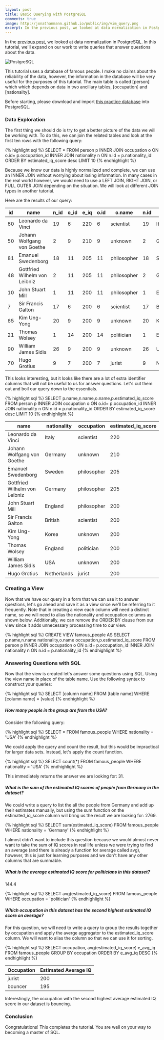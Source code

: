 ```yaml
---
layout: post
title: Basic Querying with PostgreSQL
comments: true
image: http://jonathanmann.github.io/public/img/vim_query.png
excerpt: In the previous post, we looked at data normalization in PostgreSQL. In this tutorial, we'll expand on our work to write queries that answer questions about the data. 
---
```


In the [previous post](http://jonathanmann.github.io/2015/10/23/sql-normalization-tutorial/), we looked at data normalization in PostgreSQL. In this tutorial, we'll expand on our work to write queries that answer questions about the data. 

![PostgreSQL](http://jonathanmann.github.io/public/img/vim_query.png)

This tutorial uses a database of famous people. I make no claims about the reliability of the data, however, the information in the database will be very useful for the purposes of this tutorial. The main table is called [person] which which depends on data in two ancillary tables, [occupation] and [nationality].

Before starting, please download and import [this practice database](https://github.com/jonathanmann/blog_examples/tree/master/PostgreSQL/famous_people/famous_people_wrangled.backup?raw=true) into PostgreSQL.

### Data Exploration

The first thing we should do is try to get a better picture of the data we will be working with. To do this, we can join the related tables and look at the first ten rows with the following query:

{% highlight sql %}
SELECT * FROM person p
INNER JOIN occupation o ON o.id= p.occupation_id
INNER JOIN nationality n ON n.id = p.nationality_id
ORDER BY estimated_iq_score desc
LIMIT 10
{% endhighlight %}

Because we know our data is highly normalized and complete, we can use an INNER JOIN without worrying about losing information. In many cases in the real world however, we would need to use a LEFT JOIN, RIGHT JOIN, or FULL OUTER JOIN depending on the situation. We will look at different JOIN types in another tutorial. 

Here are the results of our query:

<table>
  <thead>
    <tr>
      <th>id</th>
      <th>name</th>
      <th>n_id</th>
      <th>o_id</th>
      <th>e_iq</th>
      <th>o.id</th>
      <th>o.name</th>
      <th>n.id</th>
      <th>n.name</th>
    </tr>
  </thead>
  <tbody>
    <tr>
      <td>60</td>
      <td>Leonardo da Vinci</td>
      <td>19</td>
      <td>6</td>
      <td>220</td>
      <td>6</td>
      <td>scientist</td>
      <td>19</td>
      <td>Italy</td>
    </tr>
    <tr>
      <td>50</td>
      <td>Johann Wolfgang von Goethe</td>
      <td>2</td>
      <td>9</td>
      <td>210</td>
      <td>9</td>
      <td>unknown</td>
      <td>2</td>
      <td>Germany</td>
    </tr>
    <tr>
      <td>81</td>
      <td>Emanuel Swedenborg</td>
      <td>18</td>
      <td>11</td>
      <td>205</td>
      <td>11</td>
      <td>philosopher</td>
      <td>18</td>
      <td>Sweden</td>
    </tr>
    <tr>
      <td>48</td>
      <td>Gottfried Wilhelm von Leibniz</td>
      <td>2</td>
      <td>11</td>
      <td>205</td>
      <td>11</td>
      <td>philosopher</td>
      <td>2</td>
      <td>Germany</td>
    </tr>
    <tr>
      <td>10</td>
      <td>John Stuart Mill</td>
      <td>1</td>
      <td>11</td>
      <td>200</td>
      <td>11</td>
      <td>philosopher</td>
      <td>1</td>
      <td>England</td>
    </tr>
    <tr>
      <td>7</td>
      <td>Sir Francis Galton</td>
      <td>17</td>
      <td>6</td>
      <td>200</td>
      <td>6</td>
      <td>scientist</td>
      <td>17</td>
      <td>British</td>
    </tr>
    <tr>
      <td>65</td>
      <td>Kim Ung-Yong</td>
      <td>20</td>
      <td>9</td>
      <td>200</td>
      <td>9</td>
      <td>unknown</td>
      <td>20</td>
      <td>Korea</td>
    </tr>
    <tr>
      <td>21</td>
      <td>Thomas Wolsey</td>
      <td>1</td>
      <td>14</td>
      <td>200</td>
      <td>14</td>
      <td>politician</td>
      <td>1</td>
      <td>England</td>
    </tr>
    <tr>
      <td>90</td>
      <td>William James Sidis</td>
      <td>26</td>
      <td>9</td>
      <td>200</td>
      <td>9</td>
      <td>unknown</td>
      <td>26</td>
      <td>USA</td>
    </tr>
    <tr>
      <td>70</td>
      <td>Hugo Grotius</td>
      <td>9</td>
      <td>7</td>
      <td>200</td>
      <td>7</td>
      <td>jurist</td>
      <td>9</td>
      <td>Netherlands</td>
    </tr>
  </tbody>
</table>


This looks interesting, but it looks like there are a lot of extra identifier columns that will not be useful to us for answer questions. Let's cut them out and boil our query down to the essentials.

{% highlight sql %}
SELECT p.name,n.name,o.name,p.estimated_iq_score 
FROM person p
INNER JOIN occupation o ON o.id= p.occupation_id
INNER JOIN nationality n ON n.id = p.nationality_id
ORDER BY estimated_iq_score desc
LIMIT 10
{% endhighlight %}

<table>
  <thead>
    <tr>
      <th>name</th>
      <th>nationality</th>
      <th>occupation</th>
      <th>estimated_iq_score</th>
    </tr>
  </thead>
  <tbody>
    <tr>
      <td>Leonardo da Vinci</td>
      <td>Italy</td>
      <td>scientist</td>
      <td>220</td>
    </tr>
    <tr>
      <td>Johann Wolfgang von Goethe</td>
      <td>Germany</td>
      <td>unknown</td>
      <td>210</td>
    </tr>
    <tr>
      <td>Emanuel Swedenborg</td>
      <td>Sweden</td>
      <td>philosopher</td>
      <td>205</td>
    </tr>
    <tr>
      <td>Gottfried Wilhelm von Leibniz</td>
      <td>Germany</td>
      <td>philosopher</td>
      <td>205</td>
    </tr>
    <tr>
      <td>John Stuart Mill</td>
      <td>England</td>
      <td>philosopher</td>
      <td>200</td>
    </tr>
    <tr>
      <td>Sir Francis Galton</td>
      <td>British</td>
      <td>scientist</td>
      <td>200</td>
    </tr>
    <tr>
      <td>Kim Ung-Yong</td>
      <td>Korea</td>
      <td>unknown</td>
      <td>200</td>
    </tr>
    <tr>
      <td>Thomas Wolsey</td>
      <td>England</td>
      <td>politician</td>
      <td>200</td>
    </tr>
    <tr>
      <td>William James Sidis</td>
      <td>USA</td>
      <td>unknown</td>
      <td>200</td>
    </tr>
    <tr>
      <td>Hugo Grotius</td>
      <td>Netherlands</td>
      <td>jurist</td>
      <td>200</td>
    </tr>
  </tbody>
</table>

### Creating a View

Now that we have our query in a form that we can use it to answer questions, let's go ahead and save it as a view since we'll be referring to it frequently. Note that in creating a view each column will need a distinct name, so we will need to alias the nationality and occupation columns as shown below. Additionally, we can remove the ORDER BY clause from our view since it adds unnecessary processing time to our view.

{% highlight sql %}
CREATE VIEW famous_people AS
SELECT p.name,n.name nationality,o.name occupation,p.estimated_iq_score 
FROM person p
INNER JOIN occupation o ON o.id= p.occupation_id
INNER JOIN nationality n ON n.id = p.nationality_id
{% endhighlight %}

### Answering Questions with SQL

Now that the view is created let's answer some questions using SQL. Using the view name in place of the table name. Use the following syntax to construct your queries:
 
{% highlight sql %}
SELECT [column name] FROM [table name] WHERE [column name] = [value]
{% endhighlight %}

##### How many people in the group are from the USA?

Consider the following query: 

{% highlight sql %}
SELECT * FROM famous_people  WHERE nationality = 'USA'
{% endhighlight %}

We could apply the query and count the result, but this would be impractical for larger data sets. Instead, let's apply the count function.

{% highlight sql %}
SELECT count(*) FROM famous_people  WHERE nationality = 'USA'
{% endhighlight %}

This immediately returns the answer we are looking for: 31.
 
##### What is the sum of the estimated IQ scores of people from Germany in the dataset?

We could write a query to list the all the people from Germany and add up their estimates manually, but using the sum function on the estimated_iq_score column will bring us the result we are looking for: 2769.

{% highlight sql %}
SELECT sum(estimated_iq_score) FROM famous_people  WHERE nationality = 'Germany'
{% endhighlight %}

I almost didn't want to include this question because we would almost never want to take the sum of IQ scores in real life unless we were trying to find an average (and there is already a function for average called avg), however, this is just for learning purposes and we don't have any other columns that are summable.
 
##### What is the average estimated IQ score for politicians in this dataset?

144.4

{% highlight sql %}
SELECT avg(estimated_iq_score) FROM famous_people  WHERE occupation = 'politician'
{% endhighlight %}

##### Which occupation in this dataset has the second highest estimated IQ score on average?

For this question, we will need to write a query to group the results together by occupation and apply the averge aggregator to the estimated_iq_score column. We will want to alias the column so that we can use it for sorting. 

{% highlight sql %}
SELECT occupation, avg(estimated_iq_score) e_avg_iq 
FROM famous_people
GROUP BY occupation
ORDER BY e_avg_iq DESC
{% endhighlight %}

<table>
  <thead>
    <tr>
      <th>Occupation</th>
      <th>Estimated Average IQ</th>
    </tr>
  </thead>
  <tbody>
    <tr>
      <td>jurist</td>
      <td>200</td>
    </tr>
    <tr>
      <td>bouncer</td>
      <td>195</td>
    </tr>
  </tbody>
</table> 

Interestingly, the occupation with the second highest average estimated IQ score in our dataset is bouncing. 

### Conclusion

Congratulations! This completes the tutorial. You are well on your way to becoming a master of SQL.
